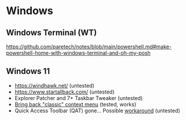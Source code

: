 # Windows

## Windows Terminal (WT)

https://github.com/paretech/notes/blob/main/powershell.md#make-powershell-home-with-windows-terminal-and-oh-my-posh

## Windows 11

- https://windhawk.net/ (untested)
- https://www.startallback.com/ (untested)
- Explorer Patcher and 7+ Taskbar Tweaker (untested)
- [Bring back "classic" context menu](https://www.pcgamer.com/windows-11-context-menu-fix-right-click/) (tested, works)
- Quick Access Toolbar (QAT) gone... Possible [workaround](https://answers.microsoft.com/en-us/windows/forum/all/how-to-restore-classic-ribbon-in-file-manager/99d3ac9c-98c3-46ea-842d-95fda0240e80) (untested)
